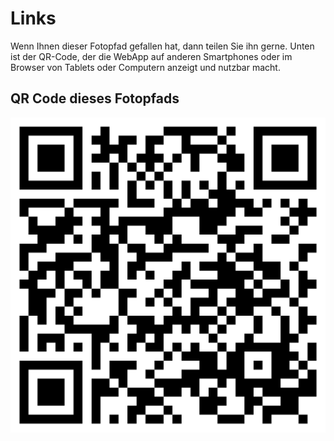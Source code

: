 Links
=====

Wenn Ihnen dieser Fotopfad gefallen hat, dann teilen Sie ihn gerne. Unten ist der QR-Code, der die WebApp auf anderen Smartphones oder im Browser von Tablets oder Computern anzeigt und nutzbar macht.

QR Code dieses Fotopfads
------------------------

![QR-Code](./images/frankenberg/qr-frankenberg.png)

